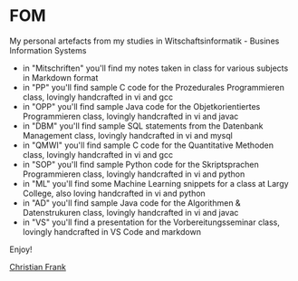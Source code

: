 # FOM

My personal artefacts from my studies in Witschaftsinformatik - Busines Information Systems

- in "Mitschriften" you'll find my notes taken in class for various subjects in Markdown format
- in "PP" you'll find sample C code for the Prozedurales Programmieren class, lovingly handcrafted in vi and gcc
- in "OPP" you'll find sample Java code for the Objetkorientiertes Programmieren class, lovingly handcrafted in vi and javac
- in "DBM" you'll find sample SQL statements from the Datenbank Management class, lovingly handcrafted in vi and mysql
- in "QMWI" you'll find sample C code for the Quantitative Methoden class, lovingly handcrafted in vi and gcc
- in "SOP" you'll find sample Python code for the Skriptsprachen Programmieren class, lovingly handcrafted in vi and python
- in "ML" you'll find some Machine Learning snippets for a class at Largy College, also loving handcrafted in vi and python
- in "AD" you'll find sample Java code for the Algorithmen & Datenstrukuren class, lovingly handcrafted in vi and javac
- in "VS" you'll find a presentation for the Vorbereitungsseminar class, lovingly handcrafted in VS Code and markdown


Enjoy!

[Christian Frank](http://www.chfrank.net/)
